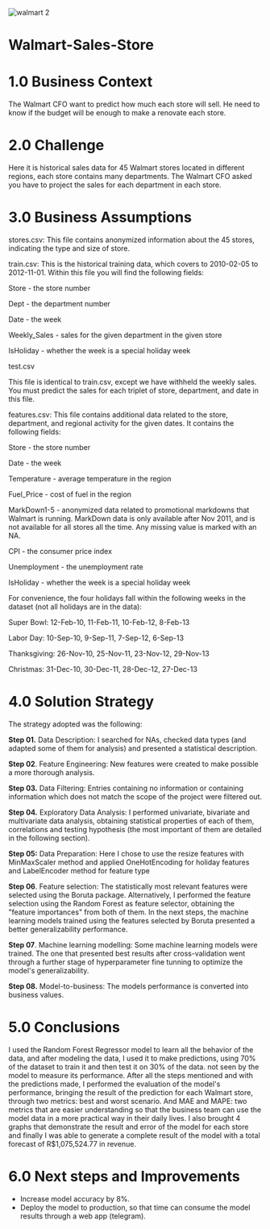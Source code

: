 ![walmart 2](https://user-images.githubusercontent.com/97288194/151464581-e98d27a2-1649-4f7e-8c45-df3e6ee02910.jpg)

# Walmart-Sales-Store

# 1.0 Business Context

The Walmart CFO want to predict how much each store will sell. He need to know if the budget will be enough to make a renovate each store.

# 2.0 Challenge

Here it is historical sales data for 45 Walmart stores located in different regions, each store contains many departments. 
The Walmart CFO asked you have to project the sales for each department in each store. 

# 3.0 Business Assumptions

stores.csv: This file contains anonymized information about the 45 stores, indicating the type and size of store.

train.csv: This is the historical training data, which covers to 2010-02-05 to 2012-11-01. Within this file you will find the following fields:

Store - the store number

Dept - the department number

Date - the week

Weekly_Sales -  sales for the given department in the given store

IsHoliday - whether the week is a special holiday week

test.csv

This file is identical to train.csv, except we have withheld the weekly sales. You must predict the sales for each triplet of store, department, and date in this file.

features.csv: This file contains additional data related to the store, department, and regional activity for the given dates. It contains the following fields:

Store - the store number

Date - the week

Temperature - average temperature in the region

Fuel_Price - cost of fuel in the region

MarkDown1-5 - anonymized data related to promotional markdowns that Walmart is running. MarkDown data is only available after Nov 2011, and is not available for all stores all the time. Any missing value is marked with an NA.

CPI - the consumer price index

Unemployment - the unemployment rate

IsHoliday - whether the week is a special holiday week

For convenience, the four holidays fall within the following weeks in the dataset (not all holidays are in the data):

Super Bowl: 12-Feb-10, 11-Feb-11, 10-Feb-12, 8-Feb-13

Labor Day: 10-Sep-10, 9-Sep-11, 7-Sep-12, 6-Sep-13

Thanksgiving: 26-Nov-10, 25-Nov-11, 23-Nov-12, 29-Nov-13

Christmas: 31-Dec-10, 30-Dec-11, 28-Dec-12, 27-Dec-13

# 4.0 Solution Strategy

The strategy adopted was the following:

**Step 01.** Data Description: I searched for NAs, checked data types (and adapted some of them for analysis) and presented a statistical description.

**Step 02**. Feature Engineering: New features were created to make possible a more thorough analysis.

**Step 03.** Data Filtering: Entries containing no information or containing information which does not match the scope of the project were filtered out.

**Step 04.** Exploratory Data Analysis: I performed univariate, bivariate and multivariate data analysis, obtaining statistical properties of each of them, correlations and testing hypothesis (the most important of them are detailed in the following section).

**Step 05:** Data Preparation: Here I chose to use the resize features with MinMaxScaler method and applied OneHotEncoding for holiday features and LabelEncoder method for feature type

**Step 06**. Feature selection: The statistically most relevant features were selected using the Boruta package. Alternatively, I performed the feature selection using the Random Forest as feature selector, obtaining the "feature importances" from both of them. In the next steps, the machine learning models trained using the features selected by Boruta presented a better generalizability performance.

**Step 07**. Machine learning modelling: Some machine learning models were trained. The one that presented best results after cross-validation went through a further stage of hyperparameter fine tunning to optimize the model's generalizability.

**Step 08.** Model-to-business: The models performance is converted into business values.

# 5.0 Conclusions

I used the Random Forest Regressor model to learn all the behavior of the data, and after modeling the data, I used it to make predictions, using 70% of the dataset to train it and then test it on 30% of the data. not seen by the model to measure its performance. After all the steps mentioned and with the predictions made, I performed the evaluation of the model's performance, bringing the result of the prediction for each Walmart store, through two metrics: best and worst scenario. And MAE and MAPE: two metrics that are easier understanding so that the business team can use the model data in a more practical way in their daily lives. I also brought 4 graphs that demonstrate the result and error of the model for each store and finally I was able to generate a complete result of the model with a total forecast of R$1,075,524.77 in revenue.

# 6.0 Next steps and Improvements

* Increase model accuracy by 8%.
* Deploy the model to production, so that time can consume the model results through a web app (telegram).
